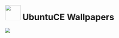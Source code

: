 <h1><img src="https://raw.githubusercontent.com/mhancoc7/ubuntu-ce-wallpapers/main/logo.png" height="50" /> UbuntuCE Wallpapers</h1>

<img src="https://raw.githubusercontent.com/mhancoc7/ubuntu-ce-wallpapers/main/wallpapers.webp" />
